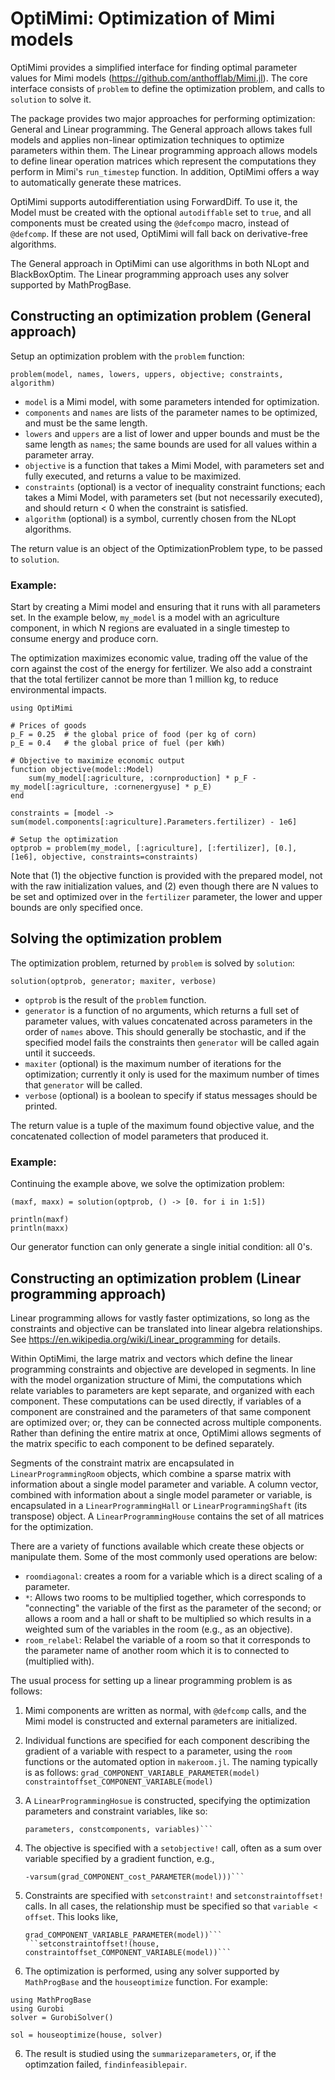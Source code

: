 # OptiMimi: Optimization of Mimi models

OptiMimi provides a simplified interface for finding optimal parameter
values for Mimi models (https://github.com/anthofflab/Mimi.jl).  The
core interface consists of `problem` to define the optimization
problem, and calls to `solution` to solve it.

The package provides two major approaches for performing optimization:
General and Linear programming.  The General approach allows takes
full models and applies non-linear optimization techniques to optimize
parameters within them.  The Linear programming approach allows models
to define linear operation matrices which represent the computations
they perform in Mimi's `run_timestep` function.  In addition, OptiMimi
offers a way to automatically generate these matrices.

OptiMimi supports autodifferentiation using ForwardDiff.  To use it,
the Model must be created with the optional `autodiffable` set to
`true`, and all components must be created using the `@defcompo`
macro, instead of `@defcomp`.  If these are not used, OptiMimi will
fall back on derivative-free algorithms.

The General approach in OptiMimi can use algorithms in both NLopt and
BlackBoxOptim.  The Linear programming approach uses any solver
supported by MathProgBase.

## Constructing an optimization problem (General approach)

Setup an optimization problem with the `problem` function:
```
problem(model, names, lowers, uppers, objective; constraints, algorithm)
```

* `model` is a Mimi model, with some parameters intended for optimization.
* `components` and `names` are lists of the parameter names to be optimized, and must be the same length.
* `lowers` and `uppers` are a list of lower and upper bounds and must be the same length as `names`; the same bounds are used for all values within a parameter array.
* `objective` is a function that takes a Mimi Model, with parameters set and fully executed, and returns a value to be maximized.
* `constraints` (optional) is a vector of inequality constraint functions; each takes a Mimi Model, with parameters set (but not necessarily executed), and should return < 0 when the constraint is satisfied.
* `algorithm` (optional) is a symbol, currently chosen from the NLopt algorithms.

The return value is an object of the OptimizationProblem type, to be passed to `solution`.

### Example:

Start by creating a Mimi model and ensuring that it runs with all
parameters set.  In the example below, `my_model` is a model with an
agriculture component, in which N regions are evaluated in a single
timestep to consume energy and produce corn.

The optimization maximizes economic value, trading off the value of
the corn against the cost of the energy for fertilizer.  We also add a
constraint that the total fertilizer cannot be more than 1 million kg,
to reduce environmental impacts.

```
using OptiMimi

# Prices of goods
p_F = 0.25  # the global price of food (per kg of corn)
p_E = 0.4   # the global price of fuel (per kWh)

# Objective to maximize economic output
function objective(model::Model)
    sum(my_model[:agriculture, :cornproduction] * p_F - my_model[:agriculture, :cornenergyuse] * p_E)
end

constraints = [model -> sum(model.components[:agriculture].Parameters.fertilizer) - 1e6]

# Setup the optimization
optprob = problem(my_model, [:agriculture], [:fertilizer], [0.], [1e6], objective, constraints=constraints)
```

Note that (1) the objective function is provided with the prepared
model, not with the raw initialization values, and (2) even though
there are N values to be set and optimized over in the `fertilizer`
parameter, the lower and upper bounds are only specified once.

## Solving the optimization problem

The optimization problem, returned by `problem` is solved by `solution`:
```
solution(optprob, generator; maxiter, verbose)
```

* `optprob` is the result of the `problem` function.
* `generator` is a function of no arguments, which returns a full set of parameter values, with values concatenated across parameters in the order of `names` above.  This should generally be stochastic, and if the specified model fails the constraints then `generator` will be called again until it succeeds.
* `maxiter` (optional) is the maximum number of iterations for the optimization; currently it only is used for the maximum number of times that `generator` will be called.
* `verbose` (optional) is a boolean to specify if status messages should be printed.

The return value is a tuple of the maximum found objective value, and
the concatenated collection of model parameters that produced it.

### Example:

Continuing the example above, we solve the optimization problem:

```
(maxf, maxx) = solution(optprob, () -> [0. for i in 1:5])

println(maxf)
println(maxx)
```

Our generator function can only generate a single initial condition: all 0's.

## Constructing an optimization problem (Linear programming approach)

Linear programming allows for vastly faster optimizations, so long as
the constraints and objective can be translated into linear algebra
relationships.  See https://en.wikipedia.org/wiki/Linear_programming
for details.

Within OptiMimi, the large matrix and vectors which define the linear
programming constraints and objective are developed in segments.
In line with the model organization structure of Mimi, the
computations which relate variables to parameters are kept separate,
and organized with each component.  These computations can be used
directly, if variables of a component are constrained and the
parameters of that same component are optimized over; or, they can be
connected across multiple components.  Rather than defining the entire
matrix at once, OptiMimi allows segments of the matrix specific to
each component to be defined separately.

Segments of the constraint matrix are encapsulated in
`LinearProgrammingRoom` objects, which combine a sparse matrix with
information about a single model parameter and variable.  A column
vector, combined with information about a single model parameter or
variable, is encapsulated in a `LinearProgrammingHall` or
`LinearProgrammingShaft` (its transpose) object.  A
`LinearProgrammingHouse` contains the set of all matrices for the
optimization.

There are a variety of functions available which create these objects
or manipulate them.  Some of the most commonly used operations are
below:

 * `roomdiagonal`: creates a room for a variable which is a direct
   scaling of a parameter.
 * `*`: Allows two rooms to be multiplied together, which corresponds
   to "connecting" the variable of the first as the parameter of the
   second; or allows a room and a hall or shaft to be multiplied so
   which results in a weighted sum of the variables in the room (e.g.,
   as an objective).
 * `room_relabel`: Relabel the variable of a room so that it
   corresponds to the parameter name of another room which it is to
   connected to (multiplied with).

The usual process for setting up a linear programming problem is as
follows:

1. Mimi components are written as normal, with `@defcomp` calls, and
   the Mimi model is constructed and external parameters are
   initialized.
   
2. Individual functions are specified for each component describing
   the gradient of a variable with respect to a parameter, using the
   `room` functions or the automated option in `makeroom.jl`.  The
   naming typically is as follows:
   ```grad_COMPONENT_VARIABLE_PARAMETER(model)```
   ```constraintoffset_COMPONENT_VARIABLE(model)```
   
2. A `LinearProgrammingHosue` is constructed, specifying the
   optimization parameters and constraint variables, like so:
   ```house = LinearProgrammingHouse(model, paramcomponents,
   parameters, constcomponents, variables)```
   
3. The objective is specified with a `setobjective!` call, often as a
   sum over variable specified by a gradient function, e.g.,
   ```setobjective!(house,
   -varsum(grad_COMPONENT_cost_PARAMETER(model)))```
   
4. Constraints are specified with `setconstraint!` and
   `setconstraintoffset!` calls.  In all cases, the relationship must
   be specified so that `variable < offset`.  This looks like,
   ```setconstraint!(house,
   grad_COMPONENT_VARIABLE_PARAMETER(model))```
   ```setconstraintoffset!(house,
   constraintoffset_COMPONENT_VARIABLE(model))```
   
5. The optimization is performed, using any solver supported by
   `MathProgBase` and the `houseoptimize` function.  For example:
```
using MathProgBase
using Gurobi
solver = GurobiSolver()

sol = houseoptimize(house, solver)
```

6. The result is studied using the `summarizeparameters`, or, if the
   optimzation failed, `findinfeasiblepair`.
